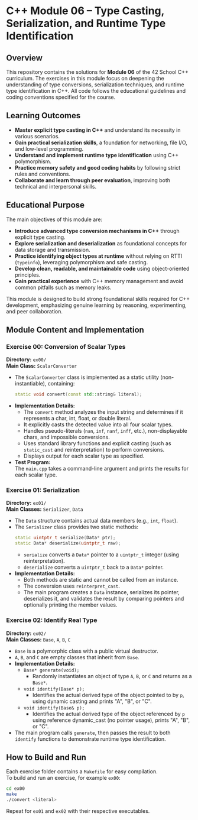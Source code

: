 # C++ Module 06 – Type Casting, Serialization, and Runtime Type Identification

## Overview

This repository contains the solutions for **Module 06** of the 42 School C++ curriculum. The exercises in this module focus on deepening the understanding of type conversions, serialization techniques, and runtime type identification in C++. All code follows the educational guidelines and coding conventions specified for the course.

## Learning Outcomes

- **Master explicit type casting in C++** and understand its necessity in various scenarios.
- **Gain practical serialization skills**, a foundation for networking, file I/O, and low-level programming.
- **Understand and implement runtime type identification** using C++ polymorphism.
- **Practice memory safety and good coding habits** by following strict rules and conventions.
- **Collaborate and learn through peer evaluation**, improving both technical and interpersonal skills.

## Educational Purpose

The main objectives of this module are:

- **Introduce advanced type conversion mechanisms in C++** through explicit type casting.
- **Explore serialization and deserialization** as foundational concepts for data storage and transmission.
- **Practice identifying object types at runtime** without relying on RTTI (`typeinfo`), leveraging polymorphism and safe casting.
- **Develop clean, readable, and maintainable code** using object-oriented principles.
- **Gain practical experience** with C++ memory management and avoid common pitfalls such as memory leaks.

This module is designed to build strong foundational skills required for C++ development, emphasizing genuine learning by reasoning, experimenting, and peer collaboration.

## Module Content and Implementation

### Exercise 00: Conversion of Scalar Types

**Directory:** `ex00/`  
**Main Class:** `ScalarConverter`

- The `ScalarConverter` class is implemented as a static utility (non-instantiable), containing:
  ```cpp
  static void convert(const std::string& literal);
  ```
- **Implementation Details:**
    - The `convert` method analyzes the input string and determines if it represents a char, int, float, or double literal.
    - It explicitly casts the detected value into all four scalar types.
    - Handles pseudo-literals (`nan`, `inf`, `nanf`, `inff`, etc.), non-displayable chars, and impossible conversions.
    - Uses standard library functions and explicit casting (such as `static_cast` and reinterpretation) to perform conversions.
    - Displays output for each scalar type as specified.
- **Test Program:**  
  The `main.cpp` takes a command-line argument and prints the results for each scalar type.

### Exercise 01: Serialization

**Directory:** `ex01/`  
**Main Classes:** `Serializer`, `Data`

- The `Data` structure contains actual data members (e.g., `int`, `float`).
- The `Serializer` class provides two static methods:
  ```cpp
  static uintptr_t serialize(Data* ptr);
  static Data* deserialize(uintptr_t raw);
  ```
    - `serialize` converts a `Data*` pointer to a `uintptr_t` integer (using reinterpretation).
    - `deserialize` converts a `uintptr_t` back to a `Data*` pointer.
- **Implementation Details:**
    - Both methods are static and cannot be called from an instance.
    - The conversion uses `reinterpret_cast`.
    - The main program creates a `Data` instance, serializes its pointer, deserializes it, and validates the result by comparing pointers and optionally printing the member values.

### Exercise 02: Identify Real Type

**Directory:** `ex02/`  
**Main Classes:** `Base`, `A`, `B`, `C`

- `Base` is a polymorphic class with a public virtual destructor.
- `A`, `B`, and `C` are empty classes that inherit from `Base`.
- **Implementation Details:**
  - `Base* generate(void);`
    - Randomly instantiates an object of type `A`, `B`, or `C` and returns as a `Base*`.
  - `void identify(Base* p);`
    - Identifies the actual derived type of the object pointed to by `p`, using dynamic casting and prints "A", "B", or "C".
  - `void identify(Base& p);`
    - Identifies the actual derived type of the object referenced by `p` using reference dynamic_cast (no pointer usage), prints "A", "B", or "C".
- The main program calls `generate`, then passes the result to both `identify` functions to demonstrate runtime type identification.

## How to Build and Run

Each exercise folder contains a `Makefile` for easy compilation.  
To build and run an exercise, for example `ex00`:

```bash
cd ex00
make
./convert <literal>
```

Repeat for `ex01` and `ex02` with their respective executables.